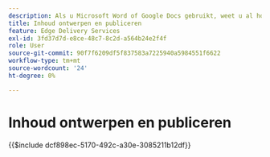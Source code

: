 ```yaml
---
description: Als u Microsoft Word of Google Docs gebruikt, weet u al hoe u inhoud kunt maken.
title: Inhoud ontwerpen en publiceren
feature: Edge Delivery Services
exl-id: 3fd37d7d-e8ce-48c7-8c2d-a564b24e2f4f
role: User
source-git-commit: 90f7f6209df5f837583a7225940a5984551f6622
workflow-type: tm+mt
source-wordcount: '24'
ht-degree: 0%

---
```


# Inhoud ontwerpen en publiceren

{{$include dcf898ec-5170-492c-a30e-3085211b12df}}

